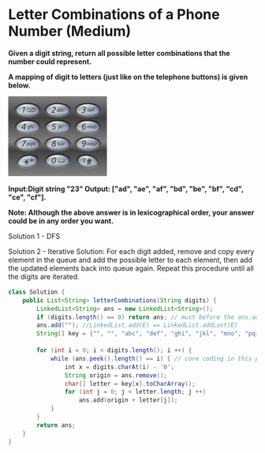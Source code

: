 # Letter Combinations of a Phone Number (Medium)

**Given a digit string, return all possible letter combinations that the number could represent.**

**A mapping of digit to letters (just like on the telephone buttons) is given below.**

![Alt Text](https://raw.githubusercontent.com/zaa9205/images/master/017.%20Letter%20Combinations%20of%20a%20Phone%20Number.png)

**Input:Digit string "23"
Output: ["ad", "ae", "af", "bd", "be", "bf", "cd", "ce", "cf"].**

**Note:
Although the above answer is in lexicographical order, your answer could be in any order you want.**

Solution 1 - DFS


Solution 2 - Iterative Solution: For each digit added, remove and copy every element in the queue and add the possible letter to each element, then add the updated elements back into queue again. Repeat this procedure until all the digits are iterated.
```java
class Solution {
    public List<String> letterCombinations(String digits) {
        LinkedList<String> ans = new LinkedList<String>();
        if (digits.length() == 0) return ans; // must before the ans.add(""), or the case [] cannot pass
        ans.add(""); //LinkedList.add(E) == LinkedList.addLast(E) 
        String[] key = {"", "", "abc", "def", "ghi", "jkl", "mno", "pqrs", "tuv", "wxyz"};    
        
        for (int i = 0; i < digits.length(); i ++) {
            while (ans.peek().length() == i) { // core coding in this problem
                int x = digits.charAt(i) - '0';
                String origin = ans.remove();
                char[] letter = key[x].toCharArray();
                for (int j = 0; j < letter.length; j ++)
                    ans.add(origin + letter[j]);
            }
        }
        return ans;
    }
}
```
